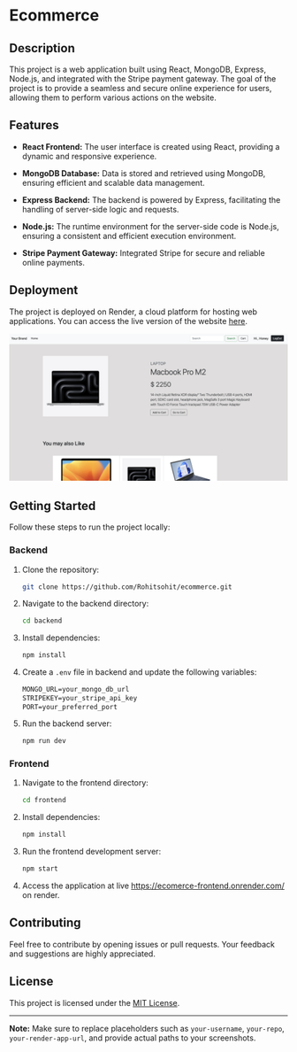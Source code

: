 # Ecommerce 

## Description

This project is a web application built using React, MongoDB, Express, Node.js, and integrated with the Stripe payment gateway. The goal of the project is to provide a seamless and secure online experience for users, allowing them to perform various actions on the website.

## Features

- **React Frontend:** The user interface is created using React, providing a dynamic and responsive experience.

- **MongoDB Database:** Data is stored and retrieved using MongoDB, ensuring efficient and scalable data management.

- **Express Backend:** The backend is powered by Express, facilitating the handling of server-side logic and requests.

- **Node.js:** The runtime environment for the server-side code is Node.js, ensuring a consistent and efficient execution environment.

- **Stripe Payment Gateway:** Integrated Stripe for secure and reliable online payments.

## Deployment

The project is deployed on Render, a cloud platform for hosting web applications. You can access the live version of the website [here](your-render-app-url).

![Alt text](example3.png)

## Getting Started

Follow these steps to run the project locally:

### Backend

1. Clone the repository:

   ```bash
   git clone https://github.com/Rohitsohit/ecommerce.git
   ```

2. Navigate to the backend directory:

   ```bash
   cd backend
   ```

3. Install dependencies:

   ```bash
   npm install
   ```

4. Create a `.env` file in backend and update the following variables:

   ```env
   MONGO_URL=your_mongo_db_url
   STRIPEKEY=your_stripe_api_key
   PORT=your_preferred_port
   ```

5. Run the backend server:

   ```bash
   npm run dev
   ```

### Frontend

1. Navigate to the frontend directory:

   ```bash
   cd frontend
   ```

2. Install dependencies:

   ```bash
   npm install
   ```

3. Run the frontend development server:

   ```bash
   npm start
   ```

4. Access the application at live https://ecomerce-frontend.onrender.com/ on render.

## Contributing

Feel free to contribute by opening issues or pull requests. Your feedback and suggestions are highly appreciated.

## License

This project is licensed under the [MIT License](LICENSE).

---

**Note:** Make sure to replace placeholders such as `your-username`, `your-repo`, `your-render-app-url`, and provide actual paths to your screenshots.